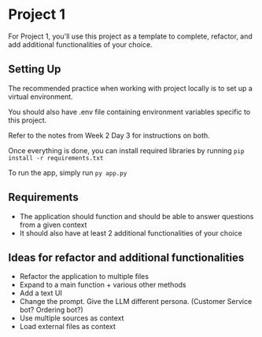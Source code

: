 # Project 1
For Project 1, you'll use this project as a template to complete, refactor, and add additional functionalities of your choice.

## Setting Up
The recommended practice when working with project locally is to set up a virtual environment.

You should also have .env file containing environment variables specific to this project.

Refer to the notes from Week 2 Day 3 for instructions on both.

Once everything is done, you can install required libraries by running `pip install -r requirements.txt`

To run the app, simply run `py app.py`

## Requirements
- The application should function and should be able to answer questions from a given context
- It should also have at least 2 additional functionalities of your choice

## Ideas for refactor and additional functionalities
- Refactor the application to multiple files 
- Expand to a main function + various other methods
- Add a text UI
- Change the prompt. Give the LLM different persona. (Customer Service bot? Ordering bot?)
- Use multiple sources as context
- Load external files as context